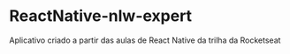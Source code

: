 # ReactNative-nlw-expert
Aplicativo criado a partir das aulas de React Native da trilha da Rocketseat

